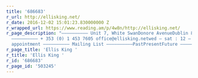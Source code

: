 ```yaml
---
title: '686683'
r_url: http://ellisking.net/
r_date: 2016-12-02 15:01:23.830000000 Z
r_wrapped_url: https://www.reading.am/p/4w8n/http://ellisking.net/
r_page_description: "–––––––––– Unit 7, White SwanDonore AvenueDublin 8, Ireland Map
  –––––––––– + 353 (0) 1 453 7605 office@ellisking.netwed – sat : 12 ­­— 6pmor by
  appointment –––––––––– Mailing List ––––––––––PastPresentFuture ––––––––––  ––––––––––"
r_page_title: 'Ellis King '
r_title: 'Ellis King '
r_id: '686683'
r_page_id: '503245'
---
```


